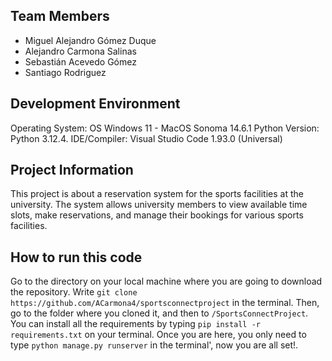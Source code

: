 ## Team Members
* Miguel Alejandro Gómez Duque
* Alejandro Carmona Salinas
* Sebastián Acevedo Gómez
* Santiago Rodriguez 

## Development Environment
Operating System: OS Windows 11 - MacOS Sonoma 14.6.1
Python Version: Python 3.12.4.
IDE/Compiler:  Visual Studio Code 1.93.0 (Universal)

## Project Information
This project is about a reservation system for the sports facilities at 
the university. The system allows university members to view available time 
slots, make reservations, and manage their bookings for various sports facilities.

## How to run this code
Go to the directory on your local machine where you are going to download the repository.
Write `git clone https://github.com/ACarmona4/sportsconnectproject` in the terminal.
Then, go to the folder where you cloned it, and then to `/SportsConnectProject`.
You can install all the requirements by typing `pip install -r requirements.txt` on your terminal.
Once you are here, you only need to type `python manage.py runserver` in the terminal', now you are all set!.
